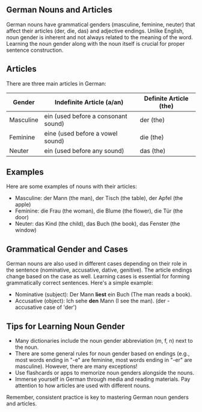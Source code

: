 ## German Nouns and Articles

German nouns have grammatical genders (masculine, feminine, neuter) that affect their articles (der, die, das) and adjective endings. Unlike English, noun gender is inherent and not always related to the meaning of the word. Learning the noun gender along with the noun itself is crucial for proper sentence construction.

## Articles

There are three main articles in German:

| Gender    | Indefinite Article (a/an)           | Definite Article (the) |
| --------- | ----------------------------------- | ---------------------- |
| Masculine | ein (used before a consonant sound) | der (the)              |
| Feminine  | eine (used before a vowel sound)    | die (the)              |
| Neuter    | ein (used before any sound)         | das (the)              |

## Examples

Here are some examples of nouns with their articles:

- Masculine: der Mann (the man), der Tisch (the table), der Apfel (the apple)
- Feminine: die Frau (the woman), die Blume (the flower), die Tür (the door)
- Neuter: das Kind (the child), das Buch (the book), das Fenster (the window)

## Grammatical Gender and Cases

German nouns are also used in different cases depending on their role in the sentence (nominative, accusative, dative, genitive). The article endings change based on the case as well. Learning cases is essential for forming grammatically correct sentences. Here's a simple example:

- Nominative (subject): Der Mann **liest** ein Buch (The man reads a book).
- Accusative (object): Ich sehe **den** Mann (I see the man). (der - accusative case of 'der')

## Tips for Learning Noun Gender

- Many dictionaries include the noun gender abbreviation (m, f, n) next to the noun.
- There are some general rules for noun gender based on endings (e.g., most words ending in "-e" are feminine, most words ending in "-er" are masculine). However, there are many exceptions!
- Use flashcards or apps to memorize noun genders alongside the nouns.
- Immerse yourself in German through media and reading materials. Pay attention to how articles are used with different nouns.

Remember, consistent practice is key to mastering German noun genders and articles.
